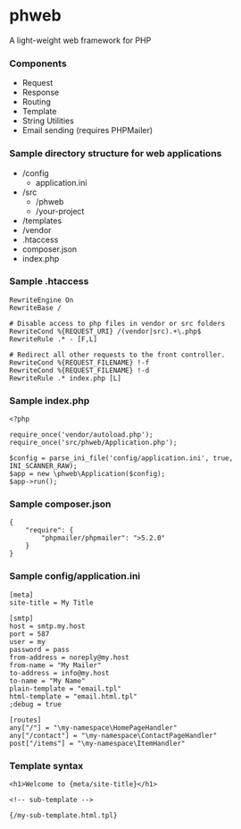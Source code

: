 phweb
=====

A light-weight web framework for PHP

### Components

* Request
* Response
* Routing
* Template
* String Utilities
* Email sending (requires PHPMailer)

### Sample directory structure for web applications

* /config
    * application.ini
* /src
    * /phweb
    * /your-project
* /templates
* /vendor
* .htaccess
* composer.json
* index.php

### Sample .htaccess
    RewriteEngine On
    RewriteBase /

    # Disable access to php files in vendor or src folders
    RewriteCond %{REQUEST_URI} /(vendor|src).+\.php$
    RewriteRule .* - [F,L]

    # Redirect all other requests to the front controller.
    RewriteCond %{REQUEST_FILENAME} !-f
    RewriteCond %{REQUEST_FILENAME} !-d
    RewriteRule .* index.php [L]



### Sample index.php

    <?php

    require_once('vendor/autoload.php');
    require_once('src/phweb/Application.php');

    $config = parse_ini_file('config/application.ini', true, INI_SCANNER_RAW);
    $app = new \phweb\Application($config);
    $app->run();


### Sample composer.json

    {
        "require": {
            "phpmailer/phpmailer": ">5.2.0"
        }
    }


### Sample config/application.ini

    [meta]
    site-title = My Title

    [smtp]
    host = smtp.my.host
    port = 587
    user = my
    password = pass
    from-address = noreply@my.host
    from-name = "My Mailer"
    to-address = info@my.host
    to-name = "My Name"
    plain-template = "email.tpl"
    html-template = "email.html.tpl"
    ;debug = true

    [routes]
    any["/"] = "\my-namespace\HomePageHandler"
    any["/contact"] = "\my-namespace\ContactPageHandler"
    post["/items"] = "\my-namespace\ItemHandler"


### Template syntax

    <h1>Welcome to {meta/site-title}</h1>

    <!-- sub-template -->

    {/my-sub-template.html.tpl}

